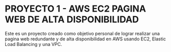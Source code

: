 # PROYECTO 1 - AWS EC2 PAGINA WEB DE ALTA DISPONIBILIDAD

Este es un proyecto creado como objetivo personal de lograr realizar una pagina web redundante 
y de alta disponibilidad en AWS usando EC2, Elastic Load Balancing y una VPC.
